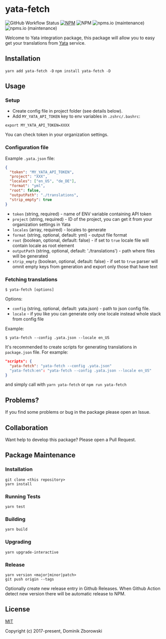 # yata-fetch

![GitHub Workflow Status](https://img.shields.io/github/workflow/status/dzbo/yata-fetch/Test) [![NPM](https://img.shields.io/npm/v/yata-fetch)](https://www.npmjs.com/package/yata-fetch) ![NPM](https://img.shields.io/npm/l/yata-fetch) ![npms.io (maintenance)](https://img.shields.io/npms-io/quality-score/yata-fetch) ![npms.io (maintenance)](https://img.shields.io/npms-io/maintenance-score/yata-fetch)

Welcome to Yata integration package, this package will allow you to easy get your translations from [Yata](https://run.yatapp.net/) service.

## Installation

`yarn add yata-fetch -D`
`npm install yata-fetch -D`

## Usage

### Setup

- Create config file in project folder (see details below).
- Add `MY_YATA_API_TOKEN` key to env variables in `.zshrc/.bashrc`:

```
export MY_YATA_API_TOKEN=XXXX
```

You can check token in your organization settings.

### Configuration file

Example `.yata.json` file:

```json
{
  "token": "MY_YATA_API_TOKEN",
  "project": "XXX",
  "locales": ["en_US", "de_DE"],
  "format": "yml",
  "root": false,
  "outputPath": "./translations",
  "strip_empty": true
}
```

- `token` (string, required) - name of ENV variable containing API token
- `project` (string, required) - ID of the project, you can get it from your organization settings in Yata
- `locales` (array, required) - locales to generate
- `format` (string, optional, default: yml) - output file format
- `root` (boolean, optional, default: false) - if set to `true` locale file
  will contain locale as root element
- `outputPath` (string, optional, default: './translations') - path where
  files will be generated
- `strip_empty` (boolean, optional, default: false) - if set to `true` parser will omnit empty keys from generation and export only those that have text

### Fetching translations

```
$ yata-fetch [options]
```

Options:

- `config` (string, optional, default: yata.json) - path to json config file.
- `locale` - if you like you can generate only one locale instead whole stack from config file

Example:

```
$ yata-fetch --config .yata.json --locale en_US
```

It's recommended to create scripts for generating translations in `package.json` file. For example:

```json
"scripts": {
  "yata-fetch": "yata-fetch --config .yata.json"
  "yata-fetch:en": "yata-fetch --config .yata.json --locale en_US"
}
```

and simply call with `yarn yata-fetch` or `npm run yata-fetch`

## Problems?

If you find some problems or bug in the package please open an Issue.

## Collaboration

Want help to develop this package? Please open a Pull Request.

## Package Maintenance

### Installation

```
git clone <this repository>
yarn install
```

### Running Tests

```
yarn test
```

### Building

```
yarn build
```

### Upgrading

```
yarn upgrade-interactive
```

### Release

```
yarn version <major|minor|patch>
git push origin --tags
```

Optionally create new release entry in Github Releases.
When Github Action detect new version there will be automatic release to NPM.

## License

[MIT](https://opensource.org/licenses/MIT)

Copyright (c) 2017-present, Dominik Zborowski
